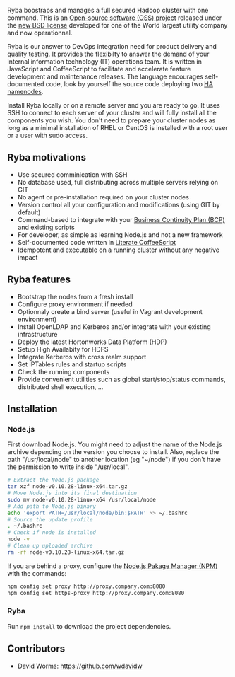

Ryba boostraps and manages a full secured Hadoop cluster with one command. This
is an [Open-source software (OSS) project][oss] released under the
[new BSD license][license] developed for one of the World largest utility
company and now operationnal.

Ryba is our answer to DevOps integration need for product delivery and quality
testing. It provides the flexibilty to answer the demand of your internal 
information technology (IT) operations team. It is written in JavaScript and
CoffeeScript to facilitate and accelerate feature development and maintenance 
releases. The language encourages self-documented code, look by yourself the
source code deploying two [HA namenodes][hdfs_nn].

Install Ryba locally or on a remote server and you are ready to go. It uses SSH
to connect to each server of your cluster and will fully install all the
components you wish. You don't need to prepare your cluster nodes as long as a
minimal installation of RHEL or CentOS is installed with a root user or a user
with sudo access.

## Ryba motivations

-   Use secured comminication with SSH
-   No database used, full distributing across multiple servers relying on GIT
-   No agent or pre-installation required on your cluster nodes
-   Version control all your configuration and modifications (using GIT by default)
-   Command-based to integrate with your [Business Continuity Plan (BCP)][bcp] and existing scripts
-   For developer, as simple as learning Node.js and not a new framework
-   Self-documented code written in [Literate CoffeeScript ][literate]
-   Idempotent and executable on a running cluster without any negative impact

## Ryba features

-   Bootstrap the nodes from a fresh install
-   Configure proxy environment if needed
-   Optionnaly create a bind server (useful in Vagrant development environment)
-   Install OpenLDAP and Kerberos and/or integrate with your existing infrastructure
-   Deploy the latest Hortonworks Data Platform (HDP)
-   Setup High Availabity for HDFS
-   Integrate Kerberos with cross realm support
-   Set IPTables rules and startup scripts
-   Check the running components
-   Provide convenient utilities such as global start/stop/status commands, 
    distributed shell execution, ...

Installation
------------

### Node.js

First download Node.js. You might need to adjust the name of the Node.js archive
depending on the version you choose to install. Also, replace the path
"/usr/local/node" to another location (eg "~/node") if you don't have the
permission to write inside "/usr/local".

```bash
# Extract the Node.js package
tar xzf node-v0.10.28-linux-x64.tar.gz
# Move Node.js into its final destination
sudo mv node-v0.10.28-linux-x64 /usr/local/node
# Add path to Node.js binary
echo 'export PATH=/usr/local/node/bin:$PATH' >> ~/.bashrc
# Source the update profile
. ~/.bashrc
# Check if node is installed
node -v
# Clean up uploaded archive
rm -rf node-v0.10.28-linux-x64.tar.gz
```

If you are behind a proxy, configure the [Node.js Pakage Manager (NPM)][npm] with
the commands:

```bash
npm config set proxy http://proxy.company.com:8080
npm config set https-proxy http://proxy.company.com:8080
```

### Ryba

Run `npm install` to download the project dependencies. 

Contributors
------------

*   David Worms: <https://github.com/wdavidw>

[oss]: http://en.wikipedia.org/wiki/Open-source_software
[npm]: https://www.npmjs.org/
[masson]: https://github.com/wdavidw/node-masson
[license]: https://github.com/wdavidw/ryba/blob/master/LICENSE.md
[hdfs_nn]: https://github.com/wdavidw/ryba/blob/master/hadoop/hdfs_nn.coffee.md
[bcp]: http://en.wikipedia.org/wiki/Business_continuity_planning
[literate]: http://coffeescript.org/#literate



